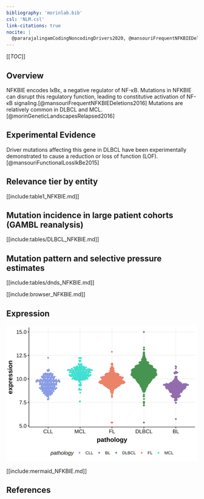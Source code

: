 ```yaml
---
bibliography: 'morinlab.bib'
csl: 'NLM.csl'
link-citations: true
nocite: |
  @pararajalingamCodingNoncodingDrivers2020, @mansouriFrequentNFKBIEDeletions2016, @morinGeneticLandscapesRelapsed2016, 
---
```

[[_TOC_]]

## Overview
NFKBIE encodes IκBε, a negative regulator of NF-κB. Mutations in NFKBIE can disrupt this regulatory function, leading to constitutive activation of NF-κB signaling.[@mansouriFrequentNFKBIEDeletions2016] Mutations are relatively common in DLBCL and MCL.[@morinGeneticLandscapesRelapsed2016]



## Experimental Evidence

Driver mutations affecting this gene in DLBCL have been experimentally demonstrated to cause a reduction or loss of function (LOF).[@mansouriFunctionalLossIkBe2015]

## Relevance tier by entity

[[include:table1_NFKBIE.md]]

## Mutation incidence in large patient cohorts (GAMBL reanalysis)


[[include:tables/DLBCL_NFKBIE.md]]

## Mutation pattern and selective pressure estimates

[[include:tables/dnds_NFKBIE.md]]

[[include:browser_NFKBIE.md]]

## Expression
![](images/gene_expression/NFKBIE_by_pathology.svg)

[[include:mermaid_NFKBIE.md]]

## References
<!-- ORIGIN: morinGeneticLandscapesRelapsed2016 -->
<!-- DLBCL: morinGeneticLandscapesRelapsed2016 -->
<!-- MCL: pararajalingamCodingNoncodingDrivers2020 -->
<!-- PMBL: mansouriFrequentNFKBIEDeletions2016 -->
